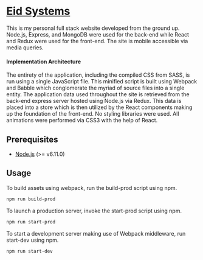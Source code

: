 # [Eid Systems](http://www.eid.systems)

This is my personal full stack website developed from the ground up. Node.js, Express, and MongoDB were used for the back-end while React and Redux were used for the front-end. The site is mobile accessible via media queries.

#### Implementation Architecture

The entirety of the application, including the compiled CSS from SASS, is run using a single JavaScript file. This minified script is built using Webpack and Babble which conglomerate the myriad of source files into a single entity. The application data used throughout the site is retrieved from the back-end express server hosted using Node.js via Redux. This data is placed into a store which is then utilized by the React components making up the foundation of the front-end. No styling libraries were used. All animations were performed via CSS3 with the help of React.

## Prerequisites

* [Node.js](https://nodejs.org/en/) (>= v6.11.0)

## Usage

To build assets using webpack, run the build-prod script using npm.

```bash
npm run build-prod
```

To launch a production server, invoke the start-prod script using npm.

```bash
npm run start-prod
```

To start a development server making use of Webpack middleware, run start-dev using npm.

```bash
npm run start-dev
```
